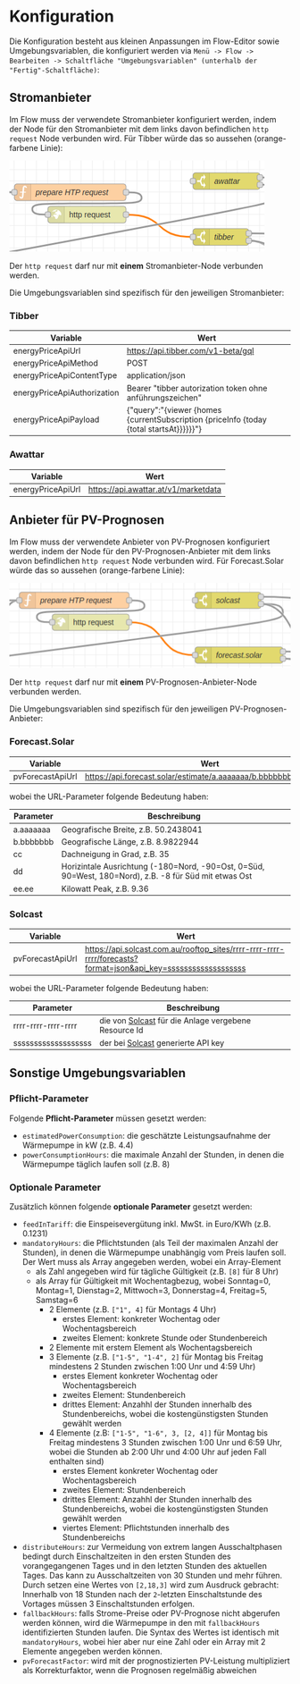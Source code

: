 # Konfiguration
Die Konfiguration besteht aus kleinen Anpassungen im Flow-Editor sowie Umgebungsvariablen, die konfiguriert werden via `Menü -> Flow -> Bearbeiten -> Schaltfläche "Umgebungsvariablen" (unterhalb der "Fertig"-Schaltfläche)`:

## Stromanbieter
Im Flow muss der verwendete Stromanbieter konfiguriert werden, indem der Node für den Stromanbieter mit dem links davon befindlichen `http request` Node verbunden wird. Für Tibber würde das so aussehen (orange-farbene Linie): 

![Stromanbieter](images/config/stromanbieter.png)

Der `http request` darf nur mit **einem** Stromanbieter-Node verbunden werden.

Die Umgebungsvariablen sind spezifisch für den jeweiligen Stromanbieter:

### Tibber

| Variable                    | Wert                                                                                    |
|-----------------------------|-----------------------------------------------------------------------------------------|
| energyPriceApiUrl           | https://api.tibber.com/v1-beta/gql                                                      |
| energyPriceApiMethod        | POST                                                                                    |
| energyPriceApiContentType   | application/json                                                                        |
| energyPriceApiAuthorization | Bearer "tibber autorization token ohne anführungszeichen"                               |
| energyPriceApiPayload       | {"query":"{viewer {homes {currentSubscription {priceInfo {today {total startsAt}}}}}}"} |
 
### Awattar

| Variable                  | Wert                                 |
|---------------------------|--------------------------------------|
| energyPriceApiUrl         | https://api.awattar.at/v1/marketdata |


## Anbieter für PV-Prognosen

Im Flow muss der verwendete Anbieter von PV-Prognosen konfiguriert werden, indem der Node für den PV-Prognosen-Anbieter mit dem links davon befindlichen `http request` Node verbunden wird. Für Forecast.Solar würde das so aussehen (orange-farbene Linie):

![Stromanbieter](images/config/pvprognose.png)

Der `http request` darf nur mit **einem** PV-Prognosen-Anbieter-Node verbunden werden.

Die Umgebungsvariablen sind spezifisch für den jeweiligen PV-Prognosen-Anbieter:

### Forecast.Solar

| Variable         | Wert                                                               |
|------------------|--------------------------------------------------------------------|
| pvForecastApiUrl | https://api.forecast.solar/estimate/a.aaaaaaa/b.bbbbbbb/cc/dd/e.ee |

wobei the URL-Parameter folgende Bedeutung haben:

| Parameter | Beschreibung                                                                                          |
|-----------|-------------------------------------------------------------------------------------------------------|
| a.aaaaaaa | Geografische Breite, z.B. 50.2438041                                                                  |
| b.bbbbbbb | Geografische Länge, z.B. 8.9822944                                                                    |
| cc        | Dachneigung in Grad, z.B. 35                                                                          |
| dd        | Horizintale Ausrichtung (-180=Nord, -90=Ost, 0=Süd, 90=West, 180=Nord), z.B. -8 für Süd mit etwas Ost |
| ee.ee     | Kilowatt Peak, z.B. 9.36                                                                              |

### Solcast

| Variable         | Wert                                                                                                    |
|------------------|---------------------------------------------------------------------------------------------------------|
| pvForecastApiUrl | https://api.solcast.com.au/rooftop_sites/rrrr-rrrr-rrrr-rrrr/forecasts?format=json&api_key=sssssssssssssssssss |

wobei the URL-Parameter folgende Bedeutung haben:

| Parameter           | Beschreibung                                                |
|---------------------|-------------------------------------------------------------|
| rrrr-rrrr-rrrr-rrrr | die von [Solcast](https://solcast.com/) für die Anlage vergebene Resource Id |
| sssssssssssssssssss | der bei [Solcast](https://solcast.com/) generierte API key                   |

## Sonstige Umgebungsvariablen

### Pflicht-Parameter
Folgende **Pflicht-Parameter** müssen gesetzt werden:
- `estimatedPowerConsumption`: die geschätzte Leistungsaufnahme der Wärmepumpe in kW (z.B. 4.4)
- `powerConsumptionHours`: die maximale Anzahl der Stunden, in denen die Wärmepumpe täglich laufen  soll (z.B. 8)

### Optionale Parameter
Zusätzlich können folgende **optionale Parameter** gesetzt werden:
- `feedInTariff`: die Einspeisevergütung inkl. MwSt. in Euro/KWh (z.B. 0.1231)
- `mandatoryHours`: die Pflichtstunden (als Teil der maximalen Anzahl der Stunden), in denen die Wärmepumpe unabhängig vom Preis laufen soll. Der Wert muss als Array angegeben werden, wobei ein Array-Element
    - als Zahl angegeben wird für tägliche Gültigkeit (z.B. `[8]` für 8 Uhr)
    - als Array für Gültigkeit mit Wochentagbezug, wobei Sonntag=0, Montag=1, Dienstag=2, Mittwoch=3, Donnerstag=4, Freitag=5, Samstag=6
        - 2 Elemente (z.B. `["1", 4]` für Montags 4 Uhr)
            - erstes Element: konkreter Wochentag oder Wochentagsbereich
            - zweites Element: konkrete Stunde oder Stundenbereich
        - 2 Elemente mit erstem Element als Wochentagsbereich
        - 3 Elemente (z.B. `["1-5", "1-4", 2]` für Montag bis Freitag mindestens 2 Stunden zwischen 1:00 Unr und 4:59 Uhr)
            - erstes Element konkreter Wochentag oder Wochentagsbereich
            - zweites Element: Stundenbereich
            - drittes Element: Anzahhl der Stunden innerhalb des Stundenbereichs, wobei die kostengünstigsten Stunden gewählt werden
        - 4 Elemente (z.B: `["1-5", "1-6", 3, [2, 4]]` für Montag bis Freitag mindestens 3 Stunden zwischen 1:00 Unr und 6:59 Uhr, wobei die Stunden ab 2:00 Uhr und 4:00 Uhr auf jeden Fall enthalten sind)
            - erstes Element konkreter Wochentag oder Wochentagsbereich
            - zweites Element: Stundenbereich
            - drittes Element: Anzahhl der Stunden innerhalb des Stundenbereichs, wobei die kostengünstigsten Stunden gewählt werden
            - viertes Element: Pflichtstunden innerhalb des Stundenbereichs
- `distributeHours`: zur Vermeidung von extrem langen Ausschaltphasen bedingt durch Einschaltzeiten in den ersten Stunden des vorangegangenen Tages und in den letzten Stunden des aktuellen Tages. Das kann zu Ausschaltzeiten von 30 Stunden und mehr führen. Durch setzen eine Wertes von `[2,18,3]` wird zum Ausdruck gebracht: Innerhalb von 18 Stunden nach der `2`-letzten Einschaltstunde des Vortages müssen 3 Einschaltstunden erfolgen.
- `fallbackHours`: falls Strome-Preise oder PV-Prognose nicht abgerufen werden können, wird die Wärmepumpe in den mit `fallbackHours` identifizierten Stunden laufen. Die Syntax des Wertes ist identisch mit `mandatoryHours`, wobei hier aber nur eine Zahl oder ein Array mit 2 Elemente angegeben werden können.
- `pvForecastFactor`: wird mit der prognostizierten PV-Leistung multipliziert als Korrekturfaktor, wenn die Prognosen regelmäßig abweichen
